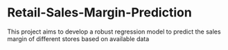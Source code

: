 # Retail-Sales-Margin-Prediction
This project aims to develop a robust regression model to predict the sales margin of different stores based on available data
